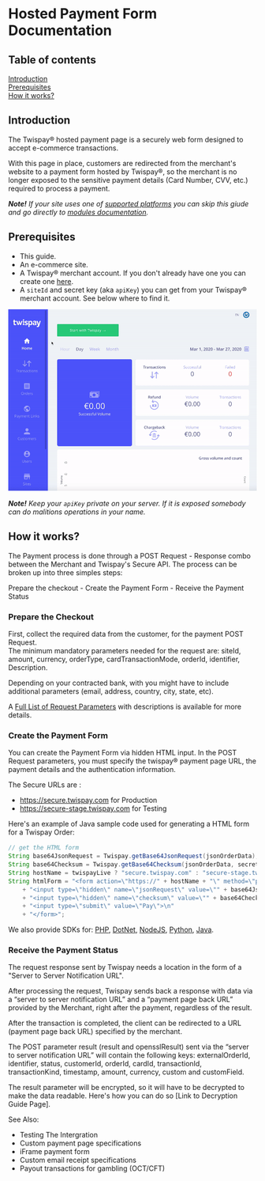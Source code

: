 # Hosted Payment Form Documentation

## Table of contents

[Introduction](#introduction)  
[Prerequisites](#prerequisites)  
[How it works?](#how-it-works)  


## Introduction

The Twispay® hosted payment page is a securely web form designed to accept e-commerce transactions.

With this page in place, customers are redirected from the merchant's website to a payment form hosted by Twispay®,
so the merchant is no longer exposed to the sensitive payment details (Card Number, CVV, etc.) required to process a payment.   

***Note!** If your site uses one of [supported platforms](#TODO) you can skip this giude
and go directly to [modules documentation](#TODO).*


## Prerequisites
- This guide.
- An e-commerce site.
- A Twispay® merchant account. If you don't already have one you can create one [here](https://merchant-stage.twispay.com/auth/signup).
- A `siteId` and secret key (aka `apiKey`) you can get from your Twispay® merchant account. See below where to find it.

![](siteID&apiKey.gif)

***Note!** Keep your `apiKey` private on your server. If it is exposed somebody can do malitions operations in your name.*


## How it works?

The Payment process is done through a POST Request - Response combo between the Merchant and Twispay's Secure API. 
The process can be broken up into three simples steps:

Prepare the checkout - Create the Payment Form - Receive the Payment Status


### Prepare the Checkout

First, collect the required data from the customer, for the payment POST Request.  
The minimum mandatory parameters needed for the request are: siteId, amount, currency, orderType, cardTransactionMode, orderId, identifier, Description.

Depending on your contracted bank, with you might have to include additional parameters (email, address, country, city, state, etc).

A [Full List of Request Parameters](https://github.com/Twispay/twispay.github.io/blob/master/full-request-params.md) with descriptions is available for more details. 


### Create the Payment Form

You can create the Payment Form via hidden HTML input. 
In the POST Request parameters, you must specify the twispay® payment page URL, the payment details and the authentication information. 

The Secure URLs are : 
- https://secure.twispay.com for Production 
- https://secure-stage.twispay.com for Testing 

Here's an example of Java sample code used for generating a HTML form for a Twispay Order: 

```Java
// get the HTML form
String base64JsonRequest = Twispay.getBase64JsonRequest(jsonOrderData);
String base64Checksum = Twispay.getBase64Checksum(jsonOrderData, secretKey.getBytes(StandardCharsets.UTF_8));
String hostName = twispayLive ? "secure.twispay.com" : "secure-stage.twispay.com";
String htmlForm = "<form action=\"https://" + hostName + "\" method=\"post\" accept-charset=\"UTF-8\">\n"
    + "<input type=\"hidden\" name=\"jsonRequest\" value=\"" + base64JsonRequest + "\">\n"
    + "<input type=\"hidden\" name=\"checksum\" value=\"" + base64Checksum + "\">\n"
    + "<input type=\"submit\" value=\"Pay\">\n"
    + "</form>";
```
We also provide SDKs for: [PHP](https://github.com/Twispay/hostedpage-php-sdk), [DotNet](https://github.com/Twispay/hostedpage-dotnet-sdk), [NodeJS](https://github.com/Twispay/hostedpage-nodejs-sdk), [Python](https://github.com/Twispay/hostedpage-python-sdk), [Java](https://github.com/Twispay/hostedpage-java-sdk).

### Receive the Payment Status

The request response sent by Twispay needs a location in the form of a "Server to Server Notification URL". 

After processing the request, Twispay sends back a response with data via a “server to server notification URL” and a “payment page back URL” provided by the Merchant, right after the payment, regardless of the result.

After the transaction is completed, the client can be redirected to a URL (payment page back URL) specified by the merchant.

The POST parameter result (result and opensslResult) sent via the “server to server notification URL” will contain the following keys: externalOrderId, identifier, status, customerId, orderId, cardId, transactionId, transactionKind, timestamp, amount, currency, custom and customField.

The result parameter will be encrypted, so it will have to be decrypted to make the data readable. 
Here's how you can do so [Link to Decryption Guide Page].

See Also:

- Testing The Intergration
- Custom payment page specifications
- iFrame payment form
- Custom email receipt specifications
- Payout transactions for gambling (OCT/CFT)
